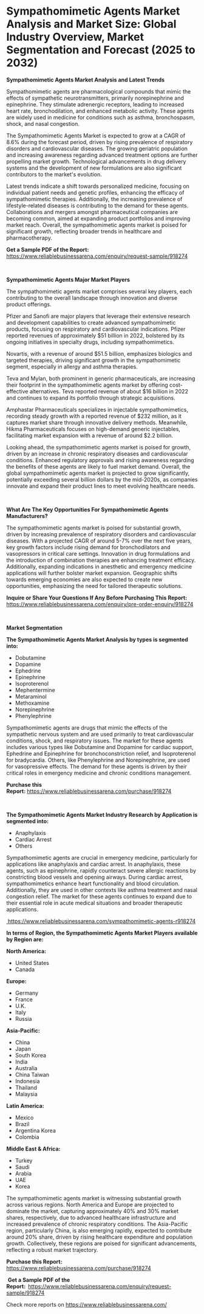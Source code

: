 <p><h1>Sympathomimetic Agents Market Analysis and Market Size: Global Industry Overview, Market Segmentation and Forecast (2025 to 2032)</h1></p><p><strong>Sympathomimetic Agents Market Analysis and Latest Trends</strong></p>
<p><p>Sympathomimetic agents are pharmacological compounds that mimic the effects of sympathetic neurotransmitters, primarily norepinephrine and epinephrine. They stimulate adrenergic receptors, leading to increased heart rate, bronchodilation, and enhanced metabolic activity. These agents are widely used in medicine for conditions such as asthma, bronchospasm, shock, and nasal congestion.</p><p>The Sympathomimetic Agents Market is expected to grow at a CAGR of 8.6% during the forecast period, driven by rising prevalence of respiratory disorders and cardiovascular diseases. The growing geriatric population and increasing awareness regarding advanced treatment options are further propelling market growth. Technological advancements in drug delivery systems and the development of new formulations are also significant contributors to the market's evolution.</p><p>Latest trends indicate a shift towards personalized medicine, focusing on individual patient needs and genetic profiles, enhancing the efficacy of sympathomimetic therapies. Additionally, the increasing prevalence of lifestyle-related diseases is contributing to the demand for these agents. Collaborations and mergers amongst pharmaceutical companies are becoming common, aimed at expanding product portfolios and improving market reach. Overall, the sympathomimetic agents market is poised for significant growth, reflecting broader trends in healthcare and pharmacotherapy.</p></p>
<p><strong>Get a Sample PDF of the Report:&nbsp;</strong> <a href="https://www.reliablebusinessarena.com/enquiry/request-sample/918274?utm_campaign=2195&utm_medium=2&utm_source=Github&utm_content=ia&utm_term=06032025&utm_id=sympathomimetic-agents">https://www.reliablebusinessarena.com/enquiry/request-sample/918274</a></p>
<p>&nbsp;</p>
<p><strong>Sympathomimetic Agents Major Market Players</strong></p>
<p><p>The sympathomimetic agents market comprises several key players, each contributing to the overall landscape through innovation and diverse product offerings. </p><p>Pfizer and Sanofi are major players that leverage their extensive research and development capabilities to create advanced sympathomimetic products, focusing on respiratory and cardiovascular indications. Pfizer reported revenues of approximately $51 billion in 2022, bolstered by its ongoing initiatives in specialty drugs, including sympathomimetics. </p><p>Novartis, with a revenue of around $51.5 billion, emphasizes biologics and targeted therapies, driving significant growth in the sympathomimetic segment, especially in allergy and asthma therapies. </p><p>Teva and Mylan, both prominent in generic pharmaceuticals, are increasing their footprint in the sympathomimetic agents market by offering cost-effective alternatives. Teva reported revenue of about $16 billion in 2022 and continues to expand its portfolio through strategic acquisitions. </p><p>Amphastar Pharmaceuticals specializes in injectable sympathomimetics, recording steady growth with a reported revenue of $232 million, as it captures market share through innovative delivery methods. Meanwhile, Hikma Pharmaceuticals focuses on high-demand generic injectables, facilitating market expansion with a revenue of around $2.2 billion.</p><p>Looking ahead, the sympathomimetic agents market is poised for growth, driven by an increase in chronic respiratory diseases and cardiovascular conditions. Enhanced regulatory approvals and rising awareness regarding the benefits of these agents are likely to fuel market demand. Overall, the global sympathomimetic agents market is projected to grow significantly, potentially exceeding several billion dollars by the mid-2020s, as companies innovate and expand their product lines to meet evolving healthcare needs.</p></p>
<p>&nbsp;</p>
<p><strong>What Are The Key Opportunities For Sympathomimetic Agents Manufacturers?</strong></p>
<p><p>The sympathomimetic agents market is poised for substantial growth, driven by increasing prevalence of respiratory disorders and cardiovascular diseases. With a projected CAGR of around 5-7% over the next five years, key growth factors include rising demand for bronchodilators and vasopressors in critical care settings. Innovation in drug formulations and the introduction of combination therapies are enhancing treatment efficacy. Additionally, expanding indications in anesthetic and emergency medicine applications will further bolster market expansion. Geographic shifts towards emerging economies are also expected to create new opportunities, emphasizing the need for tailored therapeutic solutions.</p></p>
<p><strong>Inquire or Share Your Questions If Any Before Purchasing This Report:</strong> <a href="https://www.reliablebusinessarena.com/enquiry/pre-order-enquiry/918274?utm_campaign=2195&utm_medium=2&utm_source=Github&utm_content=ia&utm_term=06032025&utm_id=sympathomimetic-agents">https://www.reliablebusinessarena.com/enquiry/pre-order-enquiry/918274</a></p>
<p>&nbsp;</p>
<p><strong>Market Segmentation</strong></p>
<p><strong>The Sympathomimetic Agents Market Analysis by types is segmented into:</strong></p>
<p><ul><li>Dobutamine</li><li>Dopamine</li><li>Ephedrine</li><li>Epinephrine</li><li>Isoproterenol</li><li>Mephentermine</li><li>Metaraminol</li><li>Methoxamine</li><li>Norepinephrine</li><li>Phenylephrine</li></ul></p>
<p><p>Sympathomimetic agents are drugs that mimic the effects of the sympathetic nervous system and are used primarily to treat cardiovascular conditions, shock, and respiratory issues. The market for these agents includes various types like Dobutamine and Dopamine for cardiac support, Ephedrine and Epinephrine for bronchoconstriction relief, and Isoproterenol for bradycardia. Others, like Phenylephrine and Norepinephrine, are used for vasopressive effects. The demand for these agents is driven by their critical roles in emergency medicine and chronic conditions management.</p></p>
<p><strong>Purchase this Report:&nbsp;</strong><a href="https://www.reliablebusinessarena.com/purchase/918274?utm_campaign=2195&utm_medium=2&utm_source=Github&utm_content=ia&utm_term=06032025&utm_id=sympathomimetic-agents">https://www.reliablebusinessarena.com/purchase/918274</a></p>
<p>&nbsp;</p>
<p><strong>The Sympathomimetic Agents Market Industry Research by Application is segmented into:</strong></p>
<p><ul><li>Anaphylaxis</li><li>Cardiac Arrest</li><li>Others</li></ul></p>
<p><p>Sympathomimetic agents are crucial in emergency medicine, particularly for applications like anaphylaxis and cardiac arrest. In anaphylaxis, these agents, such as epinephrine, rapidly counteract severe allergic reactions by constricting blood vessels and opening airways. During cardiac arrest, sympathomimetics enhance heart functionality and blood circulation. Additionally, they are used in other contexts like asthma treatment and nasal congestion relief. The market for these agents continues to expand due to their essential role in acute medical situations and broader therapeutic applications.</p></p>
<p><a href="https://www.reliablebusinessarena.com/sympathomimetic-agents-r918274?utm_campaign=2195&utm_medium=2&utm_source=Github&utm_content=ia&utm_term=06032025&utm_id=sympathomimetic-agents">&nbsp;https://www.reliablebusinessarena.com/sympathomimetic-agents-r918274</a></p>
<p><strong>In terms of Region, the Sympathomimetic Agents Market Players available by Region are:</strong></p>
<p>
    <p> <strong> North America: </strong>
        <ul>
            <li>United States</li>
            <li>Canada</li>
        </ul>
        </p> 
    <p> <strong> Europe: </strong>
        <ul>
            <li>Germany</li>
            <li>France</li>
            <li>U.K.</li>
            <li>Italy</li>
            <li>Russia</li>
        </ul>
        </p> 
    <p> <strong> Asia-Pacific: </strong>
        <ul>
            <li>China</li>
            <li>Japan</li>
            <li>South Korea</li>
            <li>India</li>
            <li>Australia</li>
            <li>China Taiwan</li>
            <li>Indonesia</li>
            <li>Thailand</li>
            <li>Malaysia</li>
        </ul>
        </p> 
    <p> <strong> Latin America: </strong>
        <ul>
            <li>Mexico</li>
            <li>Brazil</li>
            <li>Argentina Korea</li>
            <li>Colombia</li>
        </ul>
        </p> 
    <p> <strong> Middle East & Africa: </strong>
        <ul>
            <li>Turkey</li>
            <li>Saudi</li>
            <li>Arabia</li>
            <li>UAE</li>
            <li>Korea</li>
        </ul>
    </p>
    </p>
<p><p>The sympathomimetic agents market is witnessing substantial growth across various regions. North America and Europe are projected to dominate the market, capturing approximately 40% and 30% market shares, respectively, due to advanced healthcare infrastructure and increased prevalence of chronic respiratory conditions. The Asia-Pacific region, particularly China, is also emerging rapidly, expected to contribute around 20% share, driven by rising healthcare expenditure and population growth. Collectively, these regions are poised for significant advancements, reflecting a robust market trajectory.</p></p>
<p><strong>Purchase this Report: </strong><a href="https://www.reliablebusinessarena.com/purchase/918274?utm_campaign=2195&utm_medium=2&utm_source=Github&utm_content=ia&utm_term=06032025&utm_id=sympathomimetic-agents">https://www.reliablebusinessarena.com/purchase/918274</a></p>
<p>&nbsp;<strong>Get a Sample PDF of the Report:&nbsp;&nbsp;</strong><a href="https://www.reliablebusinessarena.com/enquiry/request-sample/918274?utm_campaign=2195&utm_medium=2&utm_source=Github&utm_content=ia&utm_term=06032025&utm_id=sympathomimetic-agents">https://www.reliablebusinessarena.com/enquiry/request-sample/918274</a></p>
<p><strong></strong></p>
<p>Check more reports on <a href="https://www.reliablebusinessarena.com/?utm_campaign=2195&utm_medium=2&utm_source=Github&utm_content=ia&utm_term=06032025&utm_id=sympathomimetic-agents">https://www.reliablebusinessarena.com/</a></p>